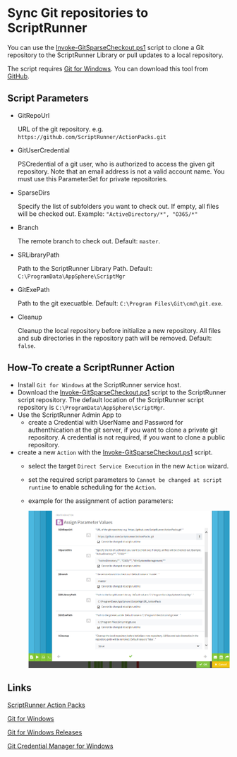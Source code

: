 # Sync Git repositories to ScriptRunner

You can use the [Invoke-GitSparseCheckout.ps1](./Invoke-GitSparseCheckout.ps1) script to clone a Git repository to the ScriptRunner Library or pull updates to a local repository.

The script requires [Git for Windows](https://git-for-windows.github.io). You can download this tool from [GitHub](https://github.com/git-for-windows/git/releases).

## Script Parameters

- GitRepoUrl

    URL of the git repository. e.g. `https://github.com/ScriptRunner/ActionPacks.git`

- GitUserCredential

    PSCredential of a git user, who is authorized to access the given git repository. Note that an email address is not a valid account name. You must use this ParameterSet for private repositories.

- SparseDirs

    Specify the list of subfolders you want to check out. If empty, all files will be checked out.
    Example: `"ActiveDirectory/*", "O365/*"`

- Branch

    The remote branch to check out.
    Default: `master`.

- SRLibraryPath

    Path to the ScriptRunner Library Path.
    Default: `C:\ProgramData\AppSphere\ScriptMgr`

- GitExePath

    Path to the git execuatble.
    Default: `C:\Program Files\Git\cmd\git.exe`.

- Cleanup

    Cleanup the local repository before initialize a new repository.
    All files and sub directories in the repository path will be removed.
    Default: `false`.

## How-To create a ScriptRunner Action

- Install `Git for Windows` at the ScriptRunner service host.
- Download the [Invoke-GitSparseCheckout.ps1](./Invoke-GitSparseCheckout.ps1) script to the ScriptRunner script repository. The default location of the ScriptRunner script repository is `C:\ProgramData\AppSphere\ScriptMgr`.
- Use the ScriptRunner Admin App to
  - create a Credential with UserName and Password for authenthication at the git server, if you want to clone a private git repository. A credential is not required, if you want to clone a public repository.
- create a new `Action` with the [Invoke-GitSparseCheckout.ps1](./Invoke-GitSparseCheckout.ps1) script.
  - select the target `Direct Service Execution` in the new `Action` wizard.
  - set the required script parameters to `Cannot be changed at script runtime` to enable scheduling for the `Action`.
  - example for the assignment of action parameters:

    ![How-To set Action parameters](./images/Invoke-GitSync_ActionParameters.png)

## Links

[ScriptRunner Action Packs](https://www.scriptrunner.com/action-packs)

[Git for Windows](https://git-for-windows.github.io)

[Git for Windows Releases](https://github.com/git-for-windows/git/releases)

[Git Credential Manager for Windows](https://github.com/Microsoft/Git-Credential-Manager-for-Windows)
